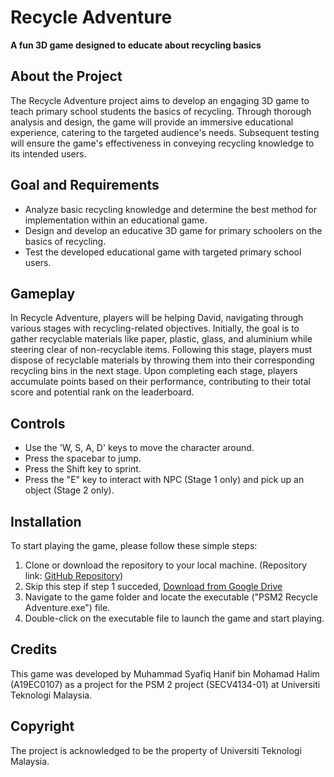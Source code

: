 # Recycle Adventure

**A fun 3D game designed to educate about recycling basics**

## About the Project

The Recycle Adventure project aims to develop an engaging 3D game to teach primary school students the basics of recycling. Through thorough analysis and design, the game will provide an immersive educational experience, catering to the targeted audience's needs. Subsequent testing will ensure the game's effectiveness in conveying recycling knowledge to its intended users.

## Goal and Requirements

- Analyze basic recycling knowledge and determine the best method for implementation within an educational game.
- Design and develop an educative 3D game for primary schoolers on the basics of recycling.
- Test the developed educational game with targeted primary school users.

## Gameplay

In Recycle Adventure, players will be helping David, navigating through various stages with recycling-related objectives. Initially, the goal is to gather recyclable materials like paper, plastic, glass, and aluminium while steering clear of non-recyclable items. Following this stage, players must dispose of recyclable materials by throwing them into their corresponding recycling bins in the next stage. Upon completing each stage, players accumulate points based on their performance, contributing to their total score and potential rank on the leaderboard.

## Controls

- Use the 'W, S, A, D' keys to move the character around.
- Press the spacebar to jump.
- Press the Shift key to sprint.
- Press the "E" key to interact with NPC (Stage 1 only) and pick up an object (Stage 2 only).

## Installation

To start playing the game, please follow these simple steps:

1. Clone or download the repository to your local machine. (Repository link: [GitHub Repository](https://github.com/Syafiq001/3D-GAME-RECYCLE-ADVENTURE.git))
2. Skip this step if step 1 succeded, [Download from Google Drive](https://drive.google.com/drive/folders/16J771-sxc0l7QnKF9PL1XUD7c9Ckm3U0?usp=sharing)
3. Navigate to the game folder and locate the executable ("PSM2 Recycle Adventure.exe") file.
4. Double-click on the executable file to launch the game and start playing.

## Credits

This game was developed by Muhammad Syafiq Hanif bin Mohamad Halim (A19EC0107) as a project for the PSM 2 project (SECV4134-01) at Universiti Teknologi Malaysia.

## Copyright

The project is acknowledged to be the property of Universiti Teknologi Malaysia.
